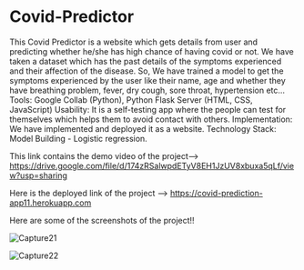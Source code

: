 # Covid-Predictor
This Covid Predictor is a website which gets details from user and predicting whether he/she has high chance of having covid or not.
We have taken a dataset which has the past details of the symptoms experienced and their affection of the disease. So, We have trained a model to get the symptoms experienced by the user like their name, age and whether they have breathing problem, fever, dry cough, sore throat, hypertension etc…
Tools: Google Collab (Python), Python Flask Server (HTML, CSS, JavaScript)
Usability: It is a self-testing app where the people can test for themselves which helps them to 
avoid contact with others.
Implementation: We have implemented and deployed it as a website.
Technology Stack: Model Building - Logistic regression.

This link contains the demo video of the project--> https://drive.google.com/file/d/174zRSalwpdETyV8EH1JzUV8xbuxa5qLf/view?usp=sharing

Here is the deployed link of the project --> https://covid-prediction-app11.herokuapp.com

Here are some of the screenshots of the project!!

![Capture21](https://user-images.githubusercontent.com/57080465/125390506-a1a36c80-e3c0-11eb-8e8b-361ea062f789.PNG)

![Capture22](https://user-images.githubusercontent.com/57080465/125390728-f646e780-e3c0-11eb-97c3-d1da91b72ba6.PNG)





